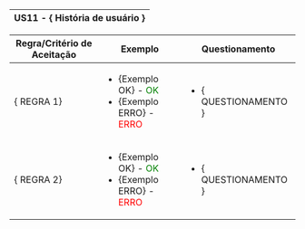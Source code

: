 <table>
    <thead>
        <tr>
            <th colspan="2" rowspan="2"> US11 - { História de usuário }</th>
        </tr>        
    </thead>
</table>

<table>
    <thead>
        <tr>
            <th>Regra/Critério de Aceitação</th>
            <th>Exemplo</th>
            <th>Questionamento</th>
        </tr>        
    </thead>
    <tbody>
        <tr>
            <td>{ REGRA 1}</td>
            <td>
                <ul>
                    <li>{Exemplo OK} - <span style="color:green">OK</span></li>
                    <li>{Exemplo ERRO} - <span style="color:red">ERRO</span></li>
                </ul>
            </td>
            <td>
                <ul>
                    <li>{ QUESTIONAMENTO }</li>
                </ul>
            </td>
        </tr>
        <tr>
            <td>{ REGRA 2}</td>
            <td>
                <ul>
                    <li>{Exemplo OK} - <span style="color:green">OK</span></li>
                    <li>{Exemplo ERRO} - <span style="color:red">ERRO</span></li>
                </ul>
            </td>
            <td>
                <ul>
                    <li>{ QUESTIONAMENTO }</li>
                </ul>
            </td>
        </tr>
    </tbody>
</table>